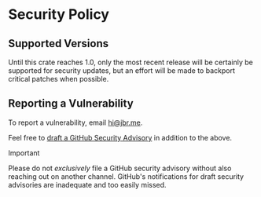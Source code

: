 # Security Policy

## Supported Versions

Until this crate reaches 1.0, only the most recent release will be certainly be supported for
security updates, but an effort will be made to backport critical patches when possible.

## Reporting a Vulnerability

To report a vulnerability, email [hi@jbr.me](mailto:hi@jbr.me).

Feel free to [draft a GitHub Security Advisory](https://github.com/jbr/routefinder/security/advisories/new) in addition to the above.

> [!IMPORTANT]
> Please do not _exclusively_ file a GitHub security advisory without also reaching out on another channel. GitHub's notifications for draft security advisories are inadequate and too easily missed.
